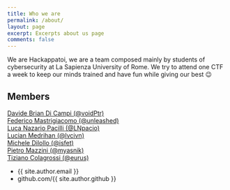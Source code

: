 ```yaml
---
title: Who we are
permalink: /about/
layout: page
excerpt: Excerpts about us page
comments: false
---
```


We are Hackappatoi, we are a team composed mainly by students of cybersecurity at La Sapienza University of Rome. We try to attend one CTF a week to keep our minds trained and have fun while giving our best 😉  

## Members

 [Davide Brian Di Campi (@voidPtr)](/voidptr/)  
 [Federico Mastrigiacomo (@unleashed)](/unleashed/)  
 [Luca Nazario Pacilli (@LNpacio)](/lnpacio/)   
 [Lucian Medrihan (@lvcivn)](/lvcivn/)  
 [Michele Dilollo (@isfet)](/isfet/)  
 [Pietro Mazzini (@myasnik)](/myasnik/)    
 [Tiziano Colagrossi (@eurus)](/eurus/)   
 
 
 

- {{ site.author.email }}
- github.com/{{ site.author.github }}
